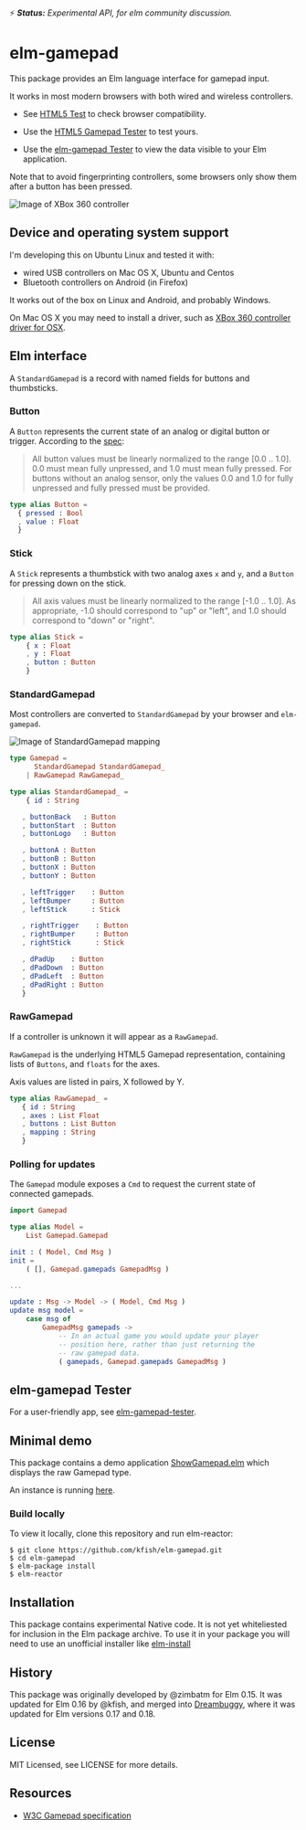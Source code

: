 :zap: _**Status:** Experimental API, for elm community discussion._

# elm-gamepad

This package provides an Elm language interface for gamepad input.

It works in most modern browsers with both wired and wireless controllers.

* See [HTML5 Test](https://html5test.com/compare/feature/input.getGamepads.html) to
check browser compatibility.

* Use the [HTML5 Gamepad Tester](http://html5gamepad.com/) to test yours.

* Use the [elm-gamepad Tester](http://kfish.github.io/elm-gamepad-tester/)
to view the data visible to your Elm application.

Note that to avoid fingerprinting controllers, some browsers only
show them after a button has been pressed.

![Image of XBox 360 controller](images/xbox-1602822_1280.jpg)

## Device and operating system support

I'm developing this on Ubuntu Linux and tested it with:

* wired USB controllers on Mac OS X, Ubuntu and Centos
* Bluetooth controllers on Android (in Firefox)

It works out of the box on Linux and Android, and probably Windows.

On Mac OS X you may need to install a driver, such as
[XBox 360 controller driver for OSX](http://tattiebogle.net/index.php/ProjectRoot/Xbox360Controller/OsxDriver).


## Elm interface

A `StandardGamepad` is a record with named fields for buttons
and thumbsticks.

### Button

A `Button` represents the current state of an analog or digital
button or trigger. According to the [spec](https://w3c.github.io/gamepad/):

> All button values must be linearly normalized to the range
> [0.0 .. 1.0]. 0.0 must mean fully unpressed, and 1.0 must
> mean fully pressed. For buttons without an analog sensor, only
> the values 0.0 and 1.0 for fully unpressed and fully pressed
> must be provided.

```elm
type alias Button =
  { pressed : Bool
  , value : Float
  }
```

### Stick

A `Stick` represents a thumbstick with two analog axes `x` and `y`,
and a `Button` for pressing down on the stick.

> All axis values must be linearly normalized to the range
> [-1.0 .. 1.0]. As appropriate, -1.0 should correspond to
> "up" or "left", and 1.0 should correspond to "down" or "right".

```elm
type alias Stick =
    { x : Float
    , y : Float
    , button : Button
    }
```

### StandardGamepad

Most controllers are converted to `StandardGamepad` by your browser and `elm-gamepad`.

![Image of StandardGamepad mapping](images/StandardGamepad.jpg)

```elm
type Gamepad =
      StandardGamepad StandardGamepad_
    | RawGamepad RawGamepad_

type alias StandardGamepad_ =
    { id : String

   , buttonBack   : Button
   , buttonStart  : Button
   , buttonLogo   : Button

   , buttonA : Button
   , buttonB : Button
   , buttonX : Button
   , buttonY : Button

   , leftTrigger    : Button
   , leftBumper     : Button
   , leftStick      : Stick

   , rightTrigger    : Button
   , rightBumper     : Button
   , rightStick      : Stick

   , dPadUp    : Button
   , dPadDown  : Button
   , dPadLeft  : Button
   , dPadRight : Button
   }
```
### RawGamepad

If a controller is unknown it will appear as a `RawGamepad`.

`RawGamepad` is the underlying HTML5 Gamepad representation,
containing lists of `Buttons`, and `floats` for the axes.

Axis values are listed in pairs, X followed by Y.

```elm
type alias RawGamepad_ =
   { id : String
   , axes : List Float
   , buttons : List Button
   , mapping : String
   }
```

<!--
The only defined mapping is "standard":

![Image of standard gamepad layout](https://w3c.github.io/gamepad/standard_gamepad.svg)
-->

### Polling for updates

The `Gamepad` module exposes a `Cmd` to request the current state
of connected gamepads. 

```elm
import Gamepad

type alias Model =
    List Gamepad.Gamepad

init : ( Model, Cmd Msg )
init =
    ( [], Gamepad.gamepads GamepadMsg )

...

update : Msg -> Model -> ( Model, Cmd Msg )
update msg model =
    case msg of
        GamepadMsg gamepads ->
            -- In an actual game you would update your player
            -- position here, rather than just returning the
            -- raw gamepad data.
            ( gamepads, Gamepad.gamepads GamepadMsg )
```

## elm-gamepad Tester

For a user-friendly app, see
[elm-gamepad-tester](https://github.com/kfish/elm-gamepad-tester).

## Minimal demo

This package contains a demo application
[ShowGamepad.elm](ShowGamepad.elm)
which displays the raw Gamepad type.

An instance is running [here](http://kfish.github.io/elm-gamepad/).

### Build locally

To view it locally, clone this repository and run elm-reactor:

```
$ git clone https://github.com/kfish/elm-gamepad.git
$ cd elm-gamepad
$ elm-package install
$ elm-reactor
```

## Installation

This package contains experimental Native code. It is not yet
whiteliested for inclusion in the Elm package archive. To use
it in your package you will need to use an unofficial installer
like
[elm-install](https://github.com/gdotdesign/elm-github-install)

## History

This package was originally developed by @zimbatm for Elm 0.15. It was updated
for Elm 0.16 by @kfish, and merged into
[Dreambuggy](http://github.com/kfish/dreambuggy/),
where it was updated for Elm versions 0.17 and 0.18.

## License

MIT Licensed, see LICENSE for more details.

## Resources

 * [W3C Gamepad specification](https://w3c.github.io/gamepad/)
